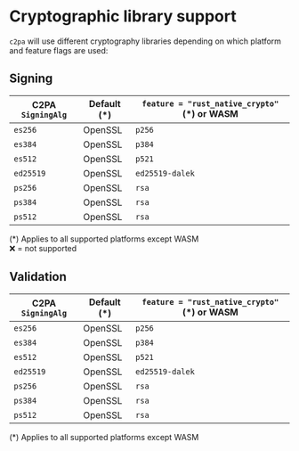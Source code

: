 # Cryptographic library support

`c2pa` will use different cryptography libraries depending on which platform and feature flags are used:

## Signing

| C2PA `SigningAlg` | Default (*) | `feature = "rust_native_crypto"` (*) or WASM |
| --- | --- | --- |
| `es256` | OpenSSL | `p256` |
| `es384` | OpenSSL | `p384` |
| `es512` | OpenSSL | `p521` |
| `ed25519` | OpenSSL | `ed25519-dalek` |
| `ps256` | OpenSSL | `rsa` |
| `ps384` | OpenSSL | `rsa` |
| `ps512` | OpenSSL | `rsa` |

(*) Applies to all supported platforms except WASM <br />
❌ = not supported

## Validation

| C2PA `SigningAlg` | Default (*) | `feature = "rust_native_crypto"` (*) or WASM |
| --- | --- | --- |
| `es256` | OpenSSL | `p256` |
| `es384` | OpenSSL | `p384` |
| `es512` | OpenSSL | `p521` |
| `ed25519` | OpenSSL | `ed25519-dalek` |
| `ps256` | OpenSSL | `rsa` |
| `ps384` | OpenSSL | `rsa` |
| `ps512` | OpenSSL | `rsa` |

(*) Applies to all supported platforms except WASM
